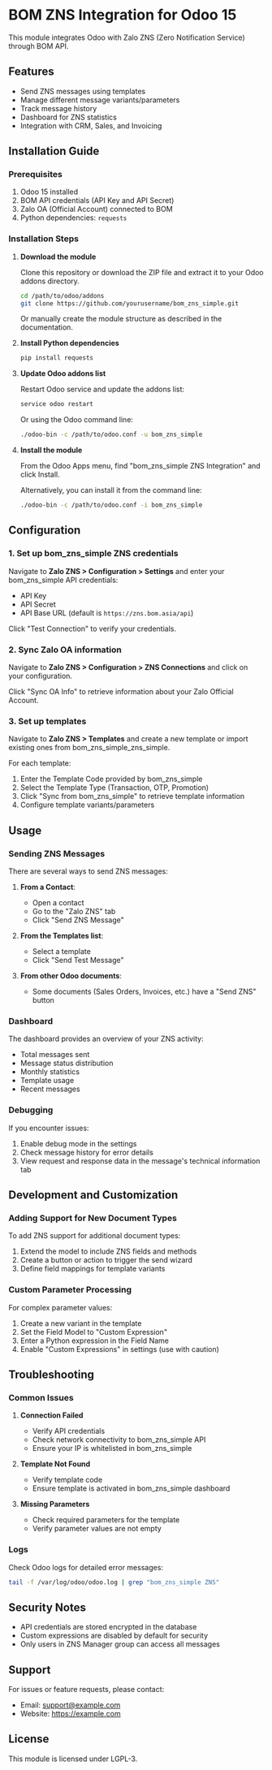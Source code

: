 # BOM ZNS Integration for Odoo 15

This module integrates Odoo with Zalo ZNS (Zero Notification Service) through BOM API.

## Features

- Send ZNS messages using templates
- Manage different message variants/parameters
- Track message history
- Dashboard for ZNS statistics
- Integration with CRM, Sales, and Invoicing

## Installation Guide

### Prerequisites

1. Odoo 15 installed
2. BOM API credentials (API Key and API Secret)
3. Zalo OA (Official Account) connected to BOM
4. Python dependencies: `requests`

### Installation Steps

1. **Download the module**

   Clone this repository or download the ZIP file and extract it to your Odoo addons directory.

   ```bash
   cd /path/to/odoo/addons
   git clone https://github.com/yourusername/bom_zns_simple.git
   ```

   Or manually create the module structure as described in the documentation.

2. **Install Python dependencies**

   ```bash
   pip install requests
   ```

3. **Update Odoo addons list**

   Restart Odoo service and update the addons list:

   ```bash
   service odoo restart
   ```

   Or using the Odoo command line:

   ```bash
   ./odoo-bin -c /path/to/odoo.conf -u bom_zns_simple
   ```

4. **Install the module**

   From the Odoo Apps menu, find "bom_zns_simple ZNS Integration" and click Install.

   Alternatively, you can install it from the command line:

   ```bash
   ./odoo-bin -c /path/to/odoo.conf -i bom_zns_simple
   ```

## Configuration

### 1. Set up bom_zns_simple ZNS credentials

Navigate to **Zalo ZNS > Configuration > Settings** and enter your bom_zns_simple API credentials:

- API Key
- API Secret
- API Base URL (default is `https://zns.bom.asia/api`)

Click "Test Connection" to verify your credentials.

### 2. Sync Zalo OA information

Navigate to **Zalo ZNS > Configuration > ZNS Connections** and click on your configuration.

Click "Sync OA Info" to retrieve information about your Zalo Official Account.

### 3. Set up templates

Navigate to **Zalo ZNS > Templates** and create a new template or import existing ones from bom_zns_simple_zns_simple.

For each template:
1. Enter the Template Code provided by bom_zns_simple
2. Select the Template Type (Transaction, OTP, Promotion)
3. Click "Sync from bom_zns_simple" to retrieve template information
4. Configure template variants/parameters

## Usage

### Sending ZNS Messages

There are several ways to send ZNS messages:

1. **From a Contact**:
   - Open a contact
   - Go to the "Zalo ZNS" tab
   - Click "Send ZNS Message"

2. **From the Templates list**:
   - Select a template
   - Click "Send Test Message"

3. **From other Odoo documents**:
   - Some documents (Sales Orders, Invoices, etc.) have a "Send ZNS" button

### Dashboard

The dashboard provides an overview of your ZNS activity:

- Total messages sent
- Message status distribution
- Monthly statistics
- Template usage
- Recent messages

### Debugging

If you encounter issues:

1. Enable debug mode in the settings
2. Check message history for error details
3. View request and response data in the message's technical information tab

## Development and Customization

### Adding Support for New Document Types

To add ZNS support for additional document types:

1. Extend the model to include ZNS fields and methods
2. Create a button or action to trigger the send wizard
3. Define field mappings for template variants

### Custom Parameter Processing

For complex parameter values:

1. Create a new variant in the template
2. Set the Field Model to "Custom Expression"
3. Enter a Python expression in the Field Name
4. Enable "Custom Expressions" in settings (use with caution)

## Troubleshooting

### Common Issues

1. **Connection Failed**
   - Verify API credentials
   - Check network connectivity to bom_zns_simple API
   - Ensure your IP is whitelisted in bom_zns_simple

2. **Template Not Found**
   - Verify template code
   - Ensure template is activated in bom_zns_simple dashboard

3. **Missing Parameters**
   - Check required parameters for the template
   - Verify parameter values are not empty

### Logs

Check Odoo logs for detailed error messages:

```bash
tail -f /var/log/odoo/odoo.log | grep "bom_zns_simple ZNS"
```

## Security Notes

- API credentials are stored encrypted in the database
- Custom expressions are disabled by default for security
- Only users in ZNS Manager group can access all messages

## Support

For issues or feature requests, please contact:

- Email: support@example.com
- Website: https://example.com

## License

This module is licensed under LGPL-3.